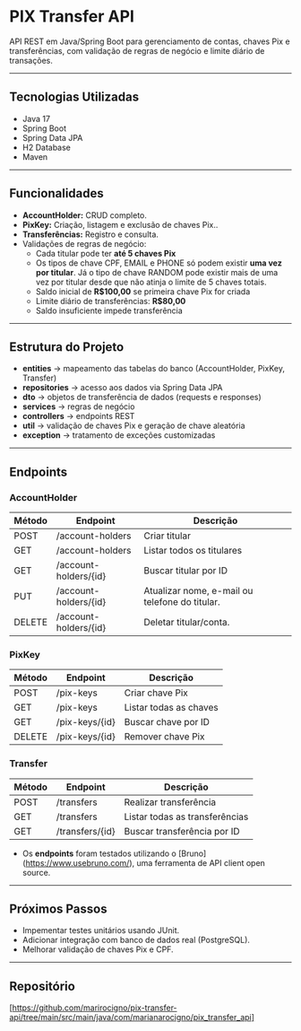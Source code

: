 # PIX Transfer API

API REST em Java/Spring Boot para gerenciamento de contas, chaves Pix e transferências, com validação de regras de negócio e limite diário de transações.

---

## Tecnologias Utilizadas

- Java 17
- Spring Boot
- Spring Data JPA
- H2 Database
- Maven

---

## Funcionalidades

- **AccountHolder:** CRUD completo. 
- **PixKey:** Criação, listagem e exclusão de chaves Pix..
-  **Transferências:** Registro e consulta.
- Validações de regras de negócio:
    - Cada titular pode ter **até 5 chaves Pix**
    - Os tipos de chave CPF, EMAIL e PHONE só podem existir **uma vez por titular**. Já o tipo de chave RANDOM pode existir mais de uma vez por titular desde que não atinja o limite de 5 chaves totais.
    - Saldo inicial de **R$100,00** se primeira chave Pix for criada
    - Limite diário de transferências: **R$80,00**
    - Saldo insuficiente impede transferência

---

## Estrutura do Projeto

- **entities** → mapeamento das tabelas do banco (AccountHolder, PixKey, Transfer)
- **repositories** → acesso aos dados via Spring Data JPA
- **dto** → objetos de transferência de dados (requests e responses)
- **services** → regras de negócio
- **controllers** → endpoints REST
- **util** → validação de chaves Pix e geração de chave aleatória
- **exception** → tratamento de exceções customizadas

---

## Endpoints

### AccountHolder
| Método | Endpoint | Descrição                                      |
|--------|----------|------------------------------------------------|
| POST | /account-holders | Criar titular                                  |
| GET | /account-holders | Listar todos os titulares                      |
| GET | /account-holders/{id} | Buscar titular por ID                          |
| PUT | /account-holders/{id} | Atualizar nome, e-mail ou telefone do titular. |
| DELETE | /account-holders/{id} | Deletar titular/conta.                         |

### PixKey
| Método | Endpoint | Descrição |
|--------|----------|-----------|
| POST | /pix-keys | Criar chave Pix |
| GET | /pix-keys | Listar todas as chaves |
| GET | /pix-keys/{id} | Buscar chave por ID |
| DELETE | /pix-keys/{id} | Remover chave Pix |

### Transfer
| Método | Endpoint | Descrição |
|--------|----------|-----------|
| POST | /transfers | Realizar transferência |
| GET | /transfers | Listar todas as transferências |
| GET | /transfers/{id} | Buscar transferência por ID |

- Os **endpoints** foram testados utilizando o [Bruno] (https://www.usebruno.com/), uma ferramenta de API client open source.
---

## Próximos Passos

- Impementar testes unitários usando JUnit.
- Adicionar integração com banco de dados real (PostgreSQL).
- Melhorar validação de chaves Pix e CPF.

---

## Repositório

[https://github.com/marirocigno/pix-transfer-api/tree/main/src/main/java/com/marianarocigno/pix_transfer_api]